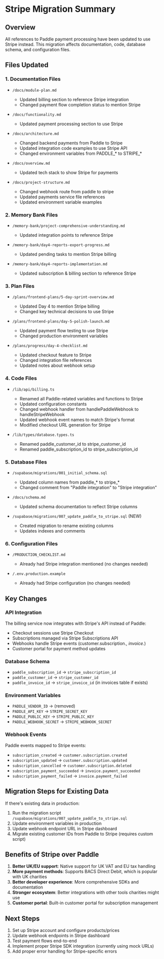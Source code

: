 # Stripe Migration Summary

## Overview
All references to Paddle payment processing have been updated to use Stripe instead. This migration affects documentation, code, database schema, and configuration files.

## Files Updated

### 1. Documentation Files
- `/docs/module-plan.md`
  - Updated billing section to reference Stripe integration
  - Changed payment flow completion status to mention Stripe
  
- `/docs/functionality.md`
  - Updated payment processing section to use Stripe
  
- `/docs/architecture.md`
  - Changed backend payments from Paddle to Stripe
  - Updated integration code examples to use Stripe API
  - Changed environment variables from PADDLE_* to STRIPE_*
  
- `/docs/overview.md`
  - Updated tech stack to show Stripe for payments
  
- `/docs/project-structure.md`
  - Changed webhook route from paddle to stripe
  - Updated payments service file references
  - Updated environment variable examples

### 2. Memory Bank Files
- `/memory-bank/project-comprehensive-understanding.md`
  - Updated integration points to reference Stripe
  
- `/memory-bank/day4-reports-export-progress.md`
  - Updated pending tasks to mention Stripe billing
  
- `/memory-bank/day4-reports-implementation.md`
  - Updated subscription & billing section to reference Stripe

### 3. Plan Files
- `/plans/frontend-plans/5-day-sprint-overview.md`
  - Updated Day 4 to mention Stripe billing
  - Changed key technical decisions to use Stripe
  
- `/plans/frontend-plans/day-5-polish-launch.md`
  - Updated payment flow testing to use Stripe
  - Changed production environment variables
  
- `/plans/progress/day-4-checklist.md`
  - Updated checkout feature to Stripe
  - Changed integration file references
  - Updated notes about webhook setup

### 4. Code Files
- `/lib/api/billing.ts`
  - Renamed all Paddle-related variables and functions to Stripe
  - Updated configuration constants
  - Changed webhook handler from handlePaddleWebhook to handleStripeWebhook
  - Updated webhook event names to match Stripe's format
  - Modified checkout URL generation for Stripe
  
- `/lib/types/database.types.ts`
  - Renamed paddle_customer_id to stripe_customer_id
  - Renamed paddle_subscription_id to stripe_subscription_id

### 5. Database Files
- `/supabase/migrations/001_initial_schema.sql`
  - Updated column names from paddle_* to stripe_*
  - Changed comment from "Paddle integration" to "Stripe integration"
  
- `/docs/schema.md`
  - Updated schema documentation to reflect Stripe columns
  
- `/supabase/migrations/007_update_paddle_to_stripe.sql` (NEW)
  - Created migration to rename existing columns
  - Updates indexes and comments

### 6. Configuration Files
- `/PRODUCTION_CHECKLIST.md`
  - Already had Stripe integration mentioned (no changes needed)
  
- `/.env.production.example`
  - Already had Stripe configuration (no changes needed)

## Key Changes

### API Integration
The billing service now integrates with Stripe's API instead of Paddle:
- Checkout sessions use Stripe Checkout
- Subscriptions managed via Stripe Subscriptions API
- Webhooks handle Stripe events (customer.subscription.*, invoice.*)
- Customer portal for payment method updates

### Database Schema
- `paddle_subscription_id` → `stripe_subscription_id`
- `paddle_customer_id` → `stripe_customer_id`
- `paddle_invoice_id` → `stripe_invoice_id` (in invoices table if exists)

### Environment Variables
- `PADDLE_VENDOR_ID` → (removed)
- `PADDLE_API_KEY` → `STRIPE_SECRET_KEY`
- `PADDLE_PUBLIC_KEY` → `STRIPE_PUBLIC_KEY`
- `PADDLE_WEBHOOK_SECRET` → `STRIPE_WEBHOOK_SECRET`

### Webhook Events
Paddle events mapped to Stripe events:
- `subscription_created` → `customer.subscription.created`
- `subscription_updated` → `customer.subscription.updated`
- `subscription_cancelled` → `customer.subscription.deleted`
- `subscription_payment_succeeded` → `invoice.payment_succeeded`
- `subscription_payment_failed` → `invoice.payment_failed`

## Migration Steps for Existing Data

If there's existing data in production:
1. Run the migration script `/supabase/migrations/007_update_paddle_to_stripe.sql`
2. Update environment variables in production
3. Update webhook endpoint URL in Stripe dashboard
4. Migrate existing customer IDs from Paddle to Stripe (requires custom script)

## Benefits of Stripe over Paddle

1. **Better UK/EU support**: Native support for UK VAT and EU tax handling
2. **More payment methods**: Supports BACS Direct Debit, which is popular with UK charities
3. **Better developer experience**: More comprehensive SDKs and documentation
4. **Stronger ecosystem**: Better integrations with other tools charities might use
5. **Customer portal**: Built-in customer portal for subscription management

## Next Steps

1. Set up Stripe account and configure products/prices
2. Update webhook endpoints in Stripe dashboard
3. Test payment flows end-to-end
4. Implement proper Stripe SDK integration (currently using mock URLs)
5. Add proper error handling for Stripe-specific errors